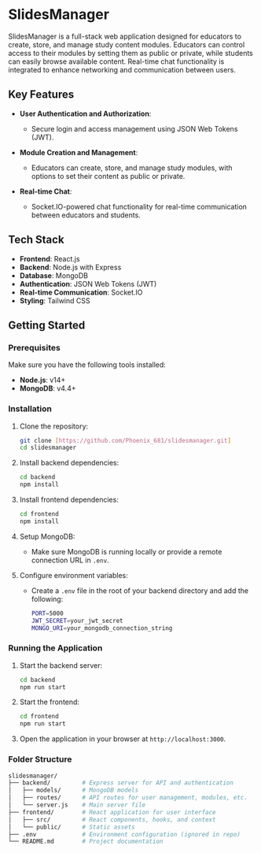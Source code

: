 # SlidesManager

SlidesManager is a full-stack web application designed for educators to create, store, and manage study content modules. Educators can control access to their modules by setting them as public or private, while students can easily browse available content. Real-time chat functionality is integrated to enhance networking and communication between users.

## Key Features

- **User Authentication and Authorization**:
  - Secure login and access management using JSON Web Tokens (JWT).
  
- **Module Creation and Management**:
  - Educators can create, store, and manage study modules, with options to set their content as public or private.

- **Real-time Chat**:
  - Socket.IO-powered chat functionality for real-time communication between educators and students.

## Tech Stack

- **Frontend**: React.js
- **Backend**: Node.js with Express
- **Database**: MongoDB
- **Authentication**: JSON Web Tokens (JWT)
- **Real-time Communication**: Socket.IO
- **Styling**: Tailwind CSS

## Getting Started

### Prerequisites

Make sure you have the following tools installed:

- **Node.js**: v14+ 
- **MongoDB**: v4.4+

### Installation

1. Clone the repository:
    ```bash
    git clone [https://github.com/Phoenix_681/slidesmanager.git]
    cd slidesmanager
    ```

2. Install backend dependencies:
    ```bash
    cd backend
    npm install
    ```

3. Install frontend dependencies:
    ```bash
    cd frontend
    npm install
    ```

4. Setup MongoDB:
   - Make sure MongoDB is running locally or provide a remote connection URL in `.env`.

5. Configure environment variables:
   - Create a `.env` file in the root of your backend directory and add the following:
     ```bash
     PORT=5000
     JWT_SECRET=your_jwt_secret
     MONGO_URI=your_mongodb_connection_string
     ```

### Running the Application

1. Start the backend server:
    ```bash
    cd backend
    npm run start
    ```

2. Start the frontend:
    ```bash
    cd frontend
    npm run start
    ```

3. Open the application in your browser at `http://localhost:3000`.

### Folder Structure

```bash
slidesmanager/
├── backend/         # Express server for API and authentication
│   ├── models/      # MongoDB models
│   ├── routes/      # API routes for user management, modules, etc.
│   └── server.js    # Main server file
├── frontend/        # React application for user interface
│   ├── src/         # React components, hooks, and context
│   └── public/      # Static assets
├── .env             # Environment configuration (ignored in repo)
└── README.md        # Project documentation

